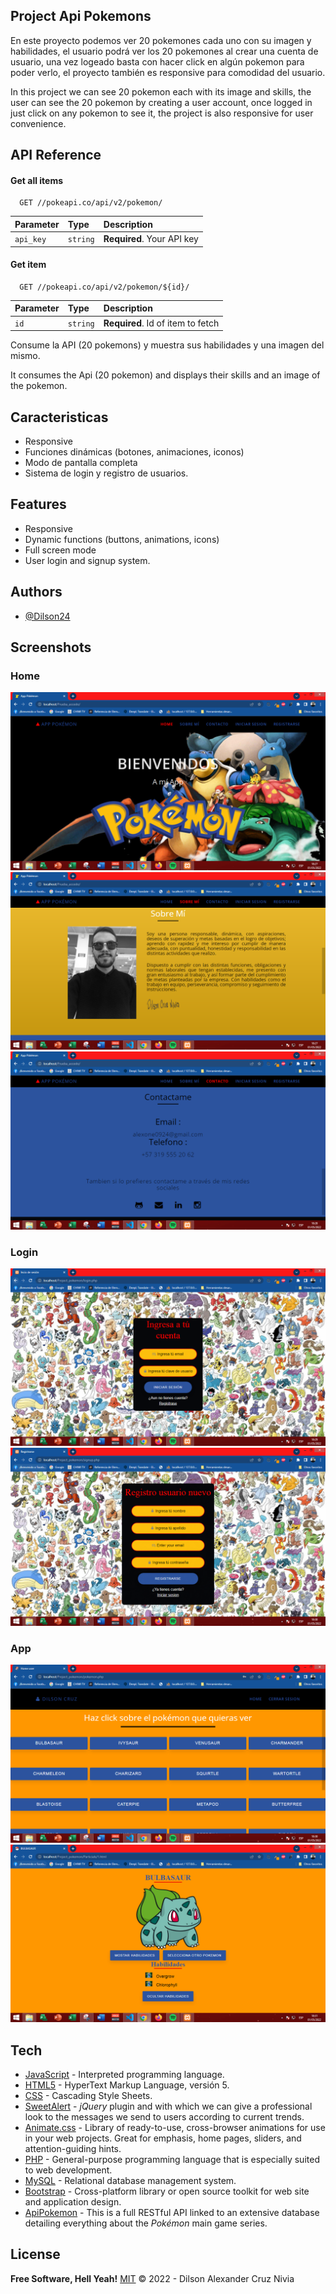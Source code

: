 
## Project Api Pokemons 
En este proyecto podemos ver 20 pokemones cada uno con su imagen y habilidades, el usuario podrá ver los 20 pokemones al crear una cuenta de usuario, una vez logeado basta con hacer click en algún pokemon para poder verlo, el proyecto también es responsive para comodidad del usuario. 

In this project we can see 20 pokemon each with its image and skills, the user can see the 20 pokemon by creating a user account, once logged in just click on any pokemon to see it, the project is also responsive for user convenience.
## API Reference

#### Get all items

```http
  GET //pokeapi.co/api/v2/pokemon/
```

| Parameter | Type     | Description                |
| :-------- | :------- | :------------------------- |
| `api_key` | `string` | **Required**. Your API key |

#### Get item

```http
  GET //pokeapi.co/api/v2/pokemon/${id}/
```

| Parameter | Type     | Description                       |
| :-------- | :------- | :-------------------------------- |
| `id`      | `string` | **Required**. Id of item to fetch |

Consume la API (20 pokemons) y muestra sus habilidades y una imagen del mismo.

It consumes the Api (20 pokemon) and displays their skills and an image of the pokemon.
## Caracteristicas

- Responsive
- Funciones dinámicas (botones, animaciones, iconos)
- Modo de pantalla completa
- Sistema de login y registro de usuarios.

## Features
- Responsive
- Dynamic functions (buttons, animations, icons)
- Full screen mode
- User login and signup system.

## Authors

- [@Dilson24](https://www.github.com/Dilson24)

## Screenshots
### Home
![App Screenshot](Screenshots/1.PNG "AppScreenshot")
![App Screenshot](Screenshots/2.PNG "AppScreenshot")
![App Screenshot](Screenshots/3.PNG "AppScreenshot")
### Login
![App Screenshot](Screenshots/4.PNG "AppScreenshot")
![App Screenshot](Screenshots/5.PNG "AppScreenshot")
### App
![App Screenshot](Screenshots/6.PNG "AppScreenshot")
![App Screenshot](Screenshots/7.PNG "AppScreenshot")

## Tech
- [JavaScript] -  Interpreted programming language.
- [HTML5] - HyperText Markup Language, versión 5.
- [CSS] - Cascading Style Sheets.
- [SweetAlert] - *jQuery* plugin and with which we can give a professional look to the messages we send to users according to current trends.
- [Animate.css] - Library of ready-to-use, cross-browser animations for use in your web projects. Great for emphasis, home pages, sliders, and attention-guiding hints.
- [PHP] - General-purpose programming language that is especially suited to web development.
- [MySQL] - Relational database management system.
- [Bootstrap] - Cross-platform library or open source toolkit for web site and application design.
- [ApiPokemon] - This is a full RESTful API linked to an extensive database detailing everything about the *Pokémon* main game series.

## License
**Free Software, Hell Yeah!**
[MIT](https://choosealicense.com/licenses/mit/) © 2022 - Dilson Alexander Cruz Nivia

 [JavaScript]: <https://lenguajejs.com/>
 [HTML5]: <https://lenguajehtml.com/html/>
 [CSS]: <https://lenguajecss.com/css/>
 [SweetAlert]: <https://sweetalert.js.org/>
 [Animate.css]: <https://animate.style/>
 [Bootstrap]: <https://getbootstrap.com/>
 [PHP]: <https://www.php.net/>
 [MySQL]: <https://www.mysql.com/>
 [ApiPokemon]: <https://pokeapi.co/>